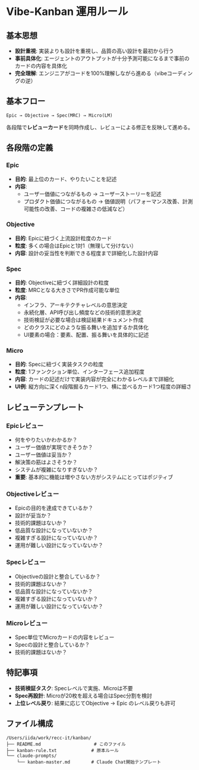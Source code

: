 # Vibe-Kanban 運用ルール

## 基本思想

- **設計重視**: 実装よりも設計を重視し、品質の高い設計を最初から行う
- **事前具体化**: エージェントのアウトプットが十分予測可能になるまで事前のカードの内容を具体化
- **完全理解**: エンジニアがコードを100%理解しながら進める（vibeコーディングの逆）

## 基本フロー

```
Epic → Objective → Spec(MRC) → Micro(LM)
```

各段階で**レビューカード**を同時作成し、レビューによる修正を反映して進める。

## 各段階の定義

### Epic
- **目的**: 最上位のカード、やりたいことを記述
- **内容**:
  - ユーザー価値につながるもの → ユーザーストーリーを記述
  - プロダクト価値につながるもの → 価値説明（パフォーマンス改善、計測可能性の改善、コードの複雑さの低減など）

### Objective
- **目的**: Epicに紐づく上流設計粒度のカード
- **粒度**: 多くの場合はEpicと1対1（無理して分けない）
- **内容**: 設計の妥当性を判断できる程度まで詳細化した設計内容

### Spec
- **目的**: Objectiveに紐づく詳細設計の粒度
- **粒度**: MRCとなる大きさでPR作成可能な単位
- **内容**:
  - インフラ、アーキテクチャレベルの意思決定
  - 永続化層、API呼び出し頻度などの技術的意思決定
  - 技術検証が必要な場合は検証結果ドキュメント作成
  - どのクラスにどのような振る舞いを追加するか具体化
  - UI要素の場合：要素、配置、振る舞いを具体的に記述

### Micro
- **目的**: Specに紐づく実装タスクの粒度
- **粒度**: 1ファンクション単位、インターフェース追加程度
- **内容**: カードの記述だけで実装内容が完全にわかるレベルまで詳細化
- **UI例**: 縦方向に深くn段階掘るカード1つ、横に並べるカード1つ程度の詳細さ

## レビューテンプレート

### Epicレビュー
- 何をやりたいかわかるか？
- ユーザー価値が実現できそうか？
- ユーザー価値は妥当か？
- 解決策の筋はよさそうか？
- システムが複雑になりすぎないか？
- **重要**: 基本的に機能は増やさない方がシステムにとってはポジティブ

### Objectiveレビュー
- Epicの目的を達成できているか？
- 設計が妥当か？
- 技術的課題はないか？
- 低品質な設計になっていないか？
- 複雑すぎる設計になっていないか？
- 運用が難しい設計になっていないか？

### Specレビュー
- Objectiveの設計と整合しているか？
- 技術的課題はないか？
- 低品質な設計になっていないか？
- 複雑すぎる設計になっていないか？
- 運用が難しい設計になっていないか？

### Microレビュー
- Spec単位でMicroカードの内容をレビュー
- Specの設計と整合しているか？
- 技術的課題はないか？

## 特記事項

- **技術検証タスク**: Specレベルで実施、Microは不要
- **Spec再設計**: Microが20枚を超える場合はSpec分割を検討
- **上位レベル戻り**: 結果に応じてObjective → Epic のレベル戻りも許可

## ファイル構成

```
/Users/iida/work/recc-it/kanban/
├── README.md                    # このファイル
├── kanban-rule.txt             # 原本ルール
└── claude-prompts/
    └── kanban-master.md        # Claude Chat開始テンプレート
```
